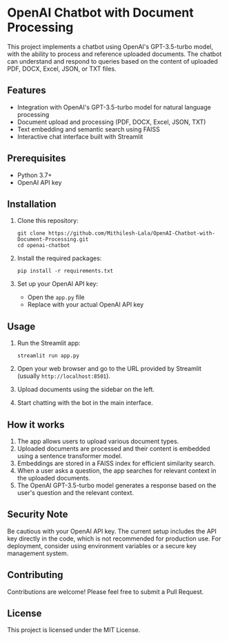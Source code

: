 # OpenAI Chatbot with Document Processing

This project implements a chatbot using OpenAI's GPT-3.5-turbo model, with the ability to process and reference uploaded documents. The chatbot can understand and respond to queries based on the content of uploaded PDF, DOCX, Excel, JSON, or TXT files.

## Features

- Integration with OpenAI's GPT-3.5-turbo model for natural language processing
- Document upload and processing (PDF, DOCX, Excel, JSON, TXT)
- Text embedding and semantic search using FAISS
- Interactive chat interface built with Streamlit

## Prerequisites

- Python 3.7+
- OpenAI API key

## Installation

1. Clone this repository:
   ```
   git clone https://github.com/Mithilesh-Lala/OpenAI-Chatbot-with-Document-Processing.git
   cd openai-chatbot
   ```

2. Install the required packages:
   ```
   pip install -r requirements.txt
   ```

3. Set up your OpenAI API key:
   - Open the `app.py` file
   - Replace  with your actual OpenAI API key

## Usage

1. Run the Streamlit app:
   ```
   streamlit run app.py
   ```

2. Open your web browser and go to the URL provided by Streamlit (usually `http://localhost:8501`).

3. Upload documents using the sidebar on the left.

4. Start chatting with the bot in the main interface.

## How it works

1. The app allows users to upload various document types.
2. Uploaded documents are processed and their content is embedded using a sentence transformer model.
3. Embeddings are stored in a FAISS index for efficient similarity search.
4. When a user asks a question, the app searches for relevant context in the uploaded documents.
5. The OpenAI GPT-3.5-turbo model generates a response based on the user's question and the relevant context.

## Security Note

Be cautious with your OpenAI API key. The current setup includes the API key directly in the code, which is not recommended for production use. For deployment, consider using environment variables or a secure key management system.

## Contributing

Contributions are welcome! Please feel free to submit a Pull Request.

## License

This project is licensed under the MIT License.


